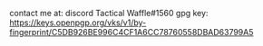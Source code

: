 contact me at: discord Tactical Waffle#1560
gpg key: https://keys.openpgp.org/vks/v1/by-fingerprint/C5DB926BE996C4CF1A6CC78760558DBAD63799A5

<!--
**xXTacticalWaffleXx/xXTacticalWaffleXx** is a ✨ _special_ ✨ repository because its `README.md` (this file) appears on your GitHub profile.

Here are some ideas to get you started:

- 🔭 I’m currently working on ...
- 🌱 I’m currently learning ...
- 👯 I’m looking to collaborate on ...
- 🤔 I’m looking for help with ...
- 💬 Ask me about ...
- 📫 How to reach me: ...
- 😄 Pronouns: ...
- ⚡ Fun fact: ...
-->
